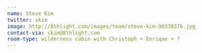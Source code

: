 ```yaml
---
name: Steve Kim
twitter: skim
image: http://8thlight.com/images/team/steve-kim-9033837b.jpg
contact-via: skim@8thlight.com
room-type: wilderness cabin with Christoph + Enrique + ?
---
```

